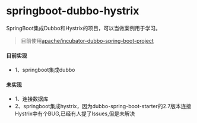 # springboot-dubbo-hystrix

SpringBoot集成Dubbo和Hystrix的项目，可以当做案例用于学习。

> 目前使用[apache/incubator-dubbo-spring-boot-project](https://github.com/apache/incubator-dubbo-spring-boot-project)

#### 目前实现
- 1、springboot集成dubbo

#### 未实现
- 1、连接数据库
- 2、springboot集成hystrix，因为dubbo-spring-boot-starter的2.7版本连接Hystrix中有个BUG,已经有人提了Issues,但是未解决
